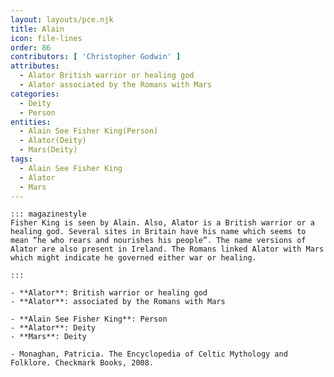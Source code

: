 ```yaml
---
layout: layouts/pce.njk
title: Alain
icon: file-lines
order: 86
contributors: [ 'Christopher Godwin' ]
attributes:
  - Alator British warrior or healing god
  - Alator associated by the Romans with Mars
categories:
  - Deity
  - Person
entities:
  - Alain See Fisher King(Person)
  - Alator(Deity)
  - Mars(Deity)
tags:
  - Alain See Fisher King
  - Alator
  - Mars
---
```

``` tab [group1:Info]
::: magazinestyle
Fisher King is seen by Alain. Also, Alator is a British warrior or a healing god. Several sites in Britain have his name which seems to mean “he who rears and nourishes his people”. The name versions of Alator are also present in Ireland. The Romans linked Alator with Mars which might indicate he governed either war or healing.

:::
```
``` tab [group1:Attributes]
- **Alator**: British warrior or healing god
- **Alator**: associated by the Romans with Mars
```
``` tab [group1:Entities]
- **Alain See Fisher King**: Person
- **Alator**: Deity
- **Mars**: Deity
```
``` tab [group1:Sources]
- Monaghan, Patricia. The Encyclopedia of Celtic Mythology and Folklore. Checkmark Books, 2008.
```
